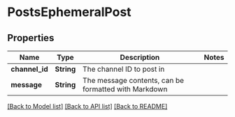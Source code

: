 # PostsEphemeralPost

## Properties

Name | Type | Description | Notes
------------ | ------------- | ------------- | -------------
**channel_id** | **String** | The channel ID to post in | 
**message** | **String** | The message contents, can be formatted with Markdown | 

[[Back to Model list]](../README.md#documentation-for-models) [[Back to API list]](../README.md#documentation-for-api-endpoints) [[Back to README]](../README.md)


